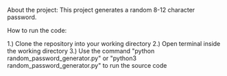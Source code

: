 About the project:
This project generates a random 8-12 character password.

How to run the code:

1.) Clone the repository into your working directory
2.) Open terminal inside the working directory
3.) Use the command "python random_password_generator.py" or "python3 random_password_generator.py" to  run the source code
